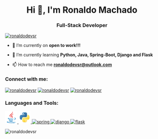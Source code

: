 <h1 align="center">Hi 👋, I'm Ronaldo Machado</h1>
<h3 align="center">Full-Stack Developer</h3>

<p align="left"> <a href="https://twitter.com/ronaldodevsr" target="blank"><img src="https://img.shields.io/twitter/follow/ronaldodevsr?logo=twitter&style=for-the-badge" alt="ronaldodevsr" /></a> </p>

- 🔭 I’m currently on **open to work!!!**

- 🌱 I’m currently learning **Python, Java, Spring-Boot, Django and Flask**

- 📫 How to reach me **ronaldodevsr@outlook.com**

<h3 align="left">Connect with me:</h3>
<p align="left">
<a href="https://twitter.com/ronaldodevsr" target="blank"><img align="center" src="https://raw.githubusercontent.com/rahuldkjain/github-profile-readme-generator/master/src/images/icons/Social/twitter.svg" alt="ronaldodevsr" height="30" width="40" /></a>
<a href="https://linkedin.com/in/ronaldodevsr" target="blank"><img align="center" src="https://raw.githubusercontent.com/rahuldkjain/github-profile-readme-generator/master/src/images/icons/Social/linked-in-alt.svg" alt="ronaldodevsr" height="30" width="40" /></a>
<a href="https://instagram.com/ronaldodevsr" target="blank"><img align="center" src="https://raw.githubusercontent.com/rahuldkjain/github-profile-readme-generator/master/src/images/icons/Social/instagram.svg" alt="ronaldodevsr" height="30" width="40" /></a>
</p>

<h3 align="left">Languages and Tools:</h3>
<p align="left">
    <a href="https://www.java.com" target="_blank" rel="noreferrer">
        <img src="https://raw.githubusercontent.com/devicons/devicon/master/icons/java/java-original.svg" alt="java" width="40" height="40"/>
    </a>
    <a href="https://www.python.org" target="_blank" rel="noreferrer">
        <img src="https://raw.githubusercontent.com/devicons/devicon/master/icons/python/python-original.svg" alt="python" width="40" height="40"/>
    </a>
    <a href="https://spring.io/" target="_blank" rel="noreferrer">
        <img src="https://www.vectorlogo.zone/logos/springio/springio-icon.svg" alt="spring" width="40" height="40"/>
    </a>
    <a href="https://www.djangoproject.com/" target="_blank" rel="noreferrer">
        <img src="https://cdn.worldvectorlogo.com/logos/django.svg" alt="django" width="40" height="40"/>
    </a>
    <a href="https://flask.palletsprojects.com/" target="_blank" rel="noreferrer">
        <img src="https://www.vectorlogo.zone/logos/pocoo_flask/pocoo_flask-icon.svg" alt="flask" width="40" height="40"/>
    </a>
</p>

<p><img align="center" src="https://github-readme-stats.vercel.app/api/top-langs?username=ronaldodevsr&show_icons=true&locale=en&layout=compact" alt="ronaldodevsr" /></p>
